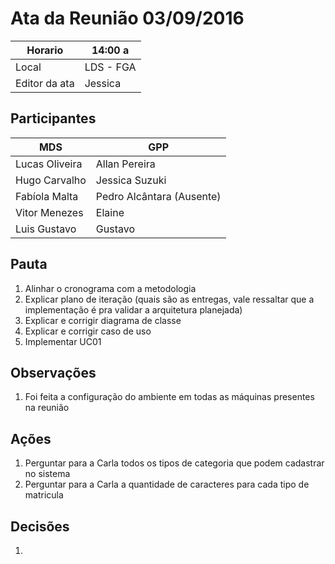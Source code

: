 # Ata da Reunião 03/09/2016


Horario | 14:00 a |
---------|-----------------|
Local   | LDS - FGA |
Editor da ata | Jessica |

## Participantes

MDS | GPP   |
---------|-----------------|
Lucas Oliveira  | Allan Pereira |
Hugo Carvalho|Jessica Suzuki |
Fabíola Malta|Pedro Alcântara (Ausente)|
Vitor Menezes|Elaine |
Luis Gustavo | Gustavo |

## Pauta

1. Alinhar o cronograma com a metodologia
2. Explicar plano de iteração (quais são as entregas, vale ressaltar que a implementação é pra validar a arquitetura planejada)
3. Explicar e corrigir diagrama de classe
4. Explicar e corrigir caso de uso
5. Implementar UC01

## Observações

1. Foi feita a configuração do ambiente em todas as máquinas presentes na reunião

## Ações

1. Perguntar para a Carla todos os tipos de categoria que podem cadastrar no sistema
2. Perguntar para a Carla a quantidade de caracteres para cada tipo de matricula

## Decisões

1. 
